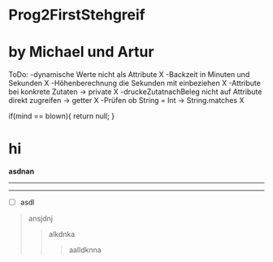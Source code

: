 # Prog2FirstStehgreif

# by Michael und Artur

ToDo:
-dynamische Werte nicht als Attribute X
-Backzeit in Minuten und Sekunden X
-Höhenberechnung die Sekunden mit einbeziehen X
-Attribute bei konkrete Zutaten -> private X
-druckeZutatnachBeleg nicht auf Attribute direkt zugreifen -> getter X
-Prüfen ob String = Int -> String.matches X

if(mind == blown){
  return null;
 }
 
 # hi
 **asdnan**
 ___
 ---
 - [ ] asdl
 >ansjdnj
 >>alkdnka
 >>>aalldknna
